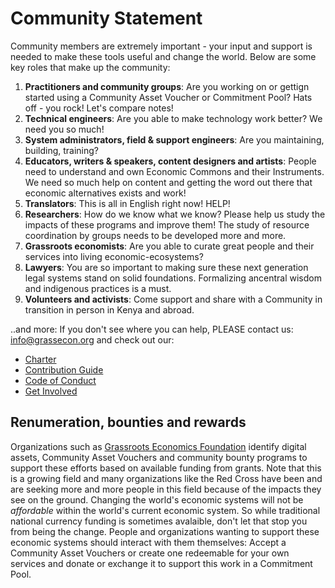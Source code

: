 # Community Statement

Community members are extremely important - your input and support is needed to make these tools useful and change the world.
Below are some key roles that make up the community:

1. **Practitioners and community groups**: Are you working on or gettign started using a Community Asset Voucher or Commitment Pool? Hats off - you rock! Let's compare notes! 
1. **Technical engineers**: Are you able to make technology work better? We need you so much!
1. **System administrators, field & support engineers**: Are you maintaining, building, training?
1. **Educators, writers & speakers, content designers and artists**: People need to understand and own Economic Commons and their Instruments. We need so much help on content and getting the word out there that economic alternatives exists and work!
1. **Translators**: This is all in English right now! HELP!
1. **Researchers**: How do we know what we know? Please help us study the impacts of these programs and improve them! The study of resource coordination by groups needs to be developed more and more.
1. **Grassroots economists**: Are you able to curate great people and their services into living economic-ecosystems? 
1. **Lawyers**: You are so important to making sure these next generation legal systems stand on solid foundations. Formalizing ancentral wisdom and indigenous practices is a must.
1. **Volunteers and activists**: Come support and share with a Community in transition in person in Kenya and abroad.

..and more: If you don't see where you can help, PLEASE contact us: info@grassecon.org and check out our:

* [Charter](/community/charter/)
* [Contribution Guide](/community/contrib/)
* [Code of Conduct](/community/conduct/)
* [Get Involved](https://grassecon.org/pages/get-involved)

## Renumeration, bounties and rewards

Organizations such as [Grassroots Economics Foundation](https://grassecon.org) identify digital assets, Community Asset Vouchers and community bounty programs to support these efforts based on available funding from grants. Note that this is a growing field and many organizations like the Red Cross have been and are seeking more and more people in this field because of the impacts they see on the ground. Changing the world's economic systems will not be *affordable* within the world's current economic system. So while traditional national currency funding is sometimes avalaible, don't let that stop you from being the change. People and organizations wanting to support these economic systems should interact with them themselves: Accept a Community Asset Vouchers or create one redeemable for your own services and donate or exchange it to support this work in a Commitment Pool.

